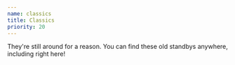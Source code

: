 ```yaml
---
name: classics
title: Classics
priority: 20
---
```


They're still around for a reason.  You can find
these old standbys anywhere, including right here!
